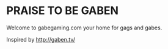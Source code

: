 PRAISE TO BE GABEN
=========================
Welcome to gabegaming.com your home for gags and gabes.

Inspired by http://gaben.tv/
